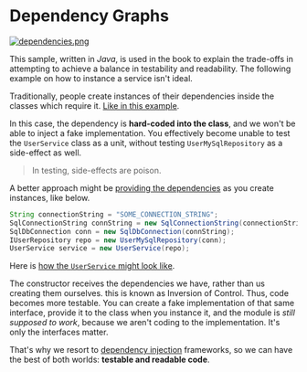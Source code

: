 # Dependency Graphs

[![dependencies.png][1]][2]

This sample, written in _Java_, is used in the book to explain the trade-offs in attempting to achieve a balance in testability and readability. The following example on how to instance a service isn't ideal.

Traditionally, people create instances of their dependencies inside the classes which require it. [Like in this example][3].

In this case, the dependency is **hard-coded into the class**, and we won't be able to inject a fake implementation. You effectively become unable to test the `UserService` class as a unit, without testing `UserMySqlRepository` as a side-effect as well.

> In testing, side-effects are poison.

A better approach might be [providing the dependencies][4] as you create instances, like below.

```java
String connectionString = "SOME_CONNECTION_STRING";
SqlConnectionString connString = new SqlConnectionString(connectionString);
SqlDbConnection conn = new SqlDbConnection(connString);
IUserRepository repo = new UserMySqlRepository(conn);
UserService service = new UserService(repo);
```

Here is [how the `UserService` might look like][5].

The constructor receives the dependencies we have, rather than us creating them ourselves. this is known as Inversion of Control. Thus, code becomes more testable. You can create a fake implementation of that same interface, provide it to the class when you instance it, and the module is _still supposed to work_, because we aren't coding to the implementation. It's only the interfaces matter.

That's why we resort to [dependency injection][6] frameworks, so we can have the best of both worlds: **testable and readable code**.

  [1]: http://i.imgur.com/z35usqQ.png
  [2]: http://xkcd.com/754/ "The prereqs for CPSC 357, the class on package management, are CPSC 432, CPSC 357, and glibc2.5 or later."
  [3]: https://github.com/bevacqua/buildfirst/tree/master/ch05/08_dependency-graphs/userService-agnostic.java
  [4]: https://github.com/bevacqua/buildfirst/tree/master/ch05/08_dependency-graphs/instantiation.java
  [5]: https://github.com/bevacqua/buildfirst/tree/master/ch05/08_dependency-graphs/userService.java
  [6]: http://en.wikipedia.org/wiki/Dependency_injection "Dependency Injection on Wikipedia"
